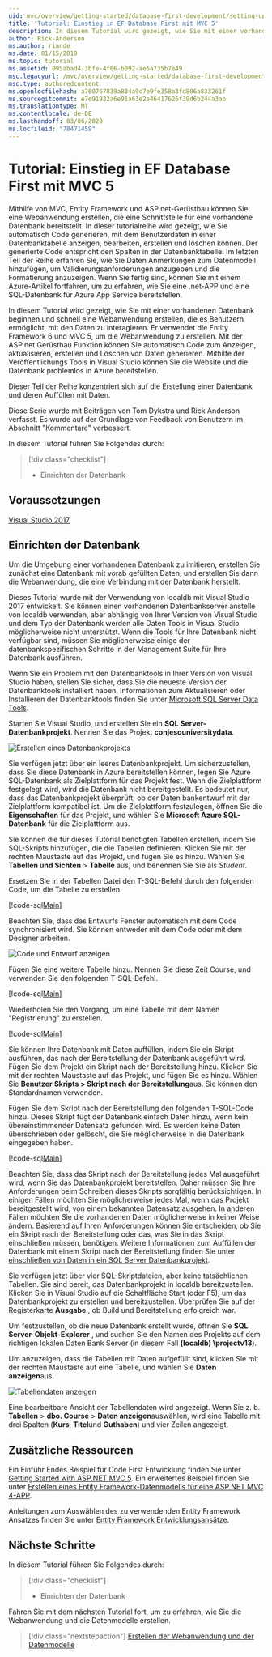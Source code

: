```yaml
---
uid: mvc/overview/getting-started/database-first-development/setting-up-database
title: 'Tutorial: Einstieg in EF Database First mit MVC 5'
description: In diesem Tutorial wird gezeigt, wie Sie mit einer vorhandenen Datenbank beginnen und schnell eine Webanwendung erstellen, die es Benutzern ermöglicht, mit den Daten zu interagieren.
author: Rick-Anderson
ms.author: riande
ms.date: 01/15/2019
ms.topic: tutorial
ms.assetid: 095abad4-3bfe-4f06-b092-ae6a735b7e49
msc.legacyurl: /mvc/overview/getting-started/database-first-development/setting-up-database
msc.type: authoredcontent
ms.openlocfilehash: a760767839a834a9c7e9fe358a3fd806a833261f
ms.sourcegitcommit: e7e91932a6e91a63e2e46417626f39d6b244a3ab
ms.translationtype: MT
ms.contentlocale: de-DE
ms.lasthandoff: 03/06/2020
ms.locfileid: "78471459"
---
```

# <a name="tutorial-get-started-with-ef-database-first-using-mvc-5"></a>Tutorial: Einstieg in EF Database First mit MVC 5

Mithilfe von MVC, Entity Framework und ASP.net-Gerüstbau können Sie eine Webanwendung erstellen, die eine Schnittstelle für eine vorhandene Datenbank bereitstellt. In dieser tutorialreihe wird gezeigt, wie Sie automatisch Code generieren, mit dem Benutzerdaten in einer Datenbanktabelle anzeigen, bearbeiten, erstellen und löschen können. Der generierte Code entspricht den Spalten in der Datenbanktabelle. Im letzten Teil der Reihe erfahren Sie, wie Sie Daten Anmerkungen zum Datenmodell hinzufügen, um Validierungsanforderungen anzugeben und die Formatierung anzuzeigen. Wenn Sie fertig sind, können Sie mit einem Azure-Artikel fortfahren, um zu erfahren, wie Sie eine .net-APP und eine SQL-Datenbank für Azure App Service bereitstellen.

In diesem Tutorial wird gezeigt, wie Sie mit einer vorhandenen Datenbank beginnen und schnell eine Webanwendung erstellen, die es Benutzern ermöglicht, mit den Daten zu interagieren. Er verwendet die Entity Framework 6 und MVC 5, um die Webanwendung zu erstellen. Mit der ASP.net Gerüstbau Funktion können Sie automatisch Code zum Anzeigen, aktualisieren, erstellen und Löschen von Daten generieren. Mithilfe der Veröffentlichungs Tools in Visual Studio können Sie die Website und die Datenbank problemlos in Azure bereitstellen.

Dieser Teil der Reihe konzentriert sich auf die Erstellung einer Datenbank und deren Auffüllen mit Daten.

Diese Serie wurde mit Beiträgen von Tom Dykstra und Rick Anderson verfasst. Es wurde auf der Grundlage von Feedback von Benutzern im Abschnitt "Kommentare" verbessert.

In diesem Tutorial führen Sie Folgendes durch:

> [!div class="checklist"]
> * Einrichten der Datenbank

## <a name="prerequisites"></a>Voraussetzungen

[Visual Studio 2017](https://visualstudio.microsoft.com/downloads/)

## <a name="set-up-the-database"></a>Einrichten der Datenbank

Um die Umgebung einer vorhandenen Datenbank zu imitieren, erstellen Sie zunächst eine Datenbank mit vorab gefüllten Daten, und erstellen Sie dann die Webanwendung, die eine Verbindung mit der Datenbank herstellt.

Dieses Tutorial wurde mit der Verwendung von localdb mit Visual Studio 2017 entwickelt. Sie können einen vorhandenen Datenbankserver anstelle von localdb verwenden, aber abhängig von Ihrer Version von Visual Studio und dem Typ der Datenbank werden alle Daten Tools in Visual Studio möglicherweise nicht unterstützt. Wenn die Tools für Ihre Datenbank nicht verfügbar sind, müssen Sie möglicherweise einige der datenbankspezifischen Schritte in der Management Suite für Ihre Datenbank ausführen.

Wenn Sie ein Problem mit den Datenbanktools in Ihrer Version von Visual Studio haben, stellen Sie sicher, dass Sie die neueste Version der Datenbanktools installiert haben. Informationen zum Aktualisieren oder Installieren der Datenbanktools finden Sie unter [Microsoft SQL Server Data Tools](https://msdn.microsoft.com/data/hh297027).

Starten Sie Visual Studio, und erstellen Sie ein **SQL Server-Datenbankprojekt**. Nennen Sie das Projekt **conjesouniversitydata**.

![Erstellen eines Datenbankprojekts](setting-up-database/_static/image1.png)

Sie verfügen jetzt über ein leeres Datenbankprojekt. Um sicherzustellen, dass Sie diese Datenbank in Azure bereitstellen können, legen Sie Azure SQL-Datenbank als Zielplattform für das Projekt fest. Wenn die Zielplattform festgelegt wird, wird die Datenbank nicht bereitgestellt. Es bedeutet nur, dass das Datenbankprojekt überprüft, ob der Daten bankentwurf mit der Zielplattform kompatibel ist. Um die Zielplattform festzulegen, öffnen Sie die **Eigenschaften** für das Projekt, und wählen Sie **Microsoft Azure SQL-Datenbank** für die Zielplattform aus.

Sie können die für dieses Tutorial benötigten Tabellen erstellen, indem Sie SQL-Skripts hinzufügen, die die Tabellen definieren. Klicken Sie mit der rechten Maustaste auf das Projekt, und fügen Sie es hinzu. Wählen Sie **Tabellen und Sichten** > **Tabelle** aus, und benennen Sie Sie als *Student*.

Ersetzen Sie in der Tabellen Datei den T-SQL-Befehl durch den folgenden Code, um die Tabelle zu erstellen.

[!code-sql[Main](setting-up-database/samples/sample1.sql)]

Beachten Sie, dass das Entwurfs Fenster automatisch mit dem Code synchronisiert wird. Sie können entweder mit dem Code oder mit dem Designer arbeiten.

![Code und Entwurf anzeigen](setting-up-database/_static/image5.png)

Fügen Sie eine weitere Tabelle hinzu. Nennen Sie diese Zeit Course, und verwenden Sie den folgenden T-SQL-Befehl.

[!code-sql[Main](setting-up-database/samples/sample2.sql)]

Wiederholen Sie den Vorgang, um eine Tabelle mit dem Namen "Registrierung" zu erstellen.

[!code-sql[Main](setting-up-database/samples/sample3.sql)]

Sie können Ihre Datenbank mit Daten auffüllen, indem Sie ein Skript ausführen, das nach der Bereitstellung der Datenbank ausgeführt wird. Fügen Sie dem Projekt ein Skript nach der Bereitstellung hinzu. Klicken Sie mit der rechten Maustaste auf das Projekt, und fügen Sie es hinzu. Wählen Sie **Benutzer** **Skripts > Skript nach der Bereitstellung**aus. Sie können den Standardnamen verwenden.

Fügen Sie dem Skript nach der Bereitstellung den folgenden T-SQL-Code hinzu. Dieses Skript fügt der Datenbank einfach Daten hinzu, wenn kein übereinstimmender Datensatz gefunden wird. Es werden keine Daten überschrieben oder gelöscht, die Sie möglicherweise in die Datenbank eingegeben haben.

[!code-sql[Main](setting-up-database/samples/sample4.sql)]

Beachten Sie, dass das Skript nach der Bereitstellung jedes Mal ausgeführt wird, wenn Sie das Datenbankprojekt bereitstellen. Daher müssen Sie Ihre Anforderungen beim Schreiben dieses Skripts sorgfältig berücksichtigen. In einigen Fällen möchten Sie möglicherweise jedes Mal, wenn das Projekt bereitgestellt wird, von einem bekannten Datensatz ausgehen. In anderen Fällen möchten Sie die vorhandenen Daten möglicherweise in keiner Weise ändern. Basierend auf Ihren Anforderungen können Sie entscheiden, ob Sie ein Skript nach der Bereitstellung oder das, was Sie in das Skript einschließen müssen, benötigen. Weitere Informationen zum Auffüllen der Datenbank mit einem Skript nach der Bereitstellung finden Sie unter [einschließen von Daten in ein SQL Server Datenbankprojekt](https://blogs.msdn.com/b/ssdt/archive/2012/02/02/including-data-in-an-sql-server-database-project.aspx).

Sie verfügen jetzt über vier SQL-Skriptdateien, aber keine tatsächlichen Tabellen. Sie sind bereit, das Datenbankprojekt in localdb bereitzustellen. Klicken Sie in Visual Studio auf die Schaltfläche Start (oder F5), um das Datenbankprojekt zu erstellen und bereitzustellen. Überprüfen Sie auf der Registerkarte **Ausgabe** , ob Build und Bereitstellung erfolgreich war.

Um festzustellen, ob die neue Datenbank erstellt wurde, öffnen Sie **SQL Server-Objekt-Explorer** , und suchen Sie den Namen des Projekts auf dem richtigen lokalen Daten Bank Server (in diesem Fall **(localdb) \projectv13**).

Um anzuzeigen, dass die Tabellen mit Daten aufgefüllt sind, klicken Sie mit der rechten Maustaste auf eine Tabelle, und wählen Sie **Daten anzeigen**aus.

![Tabellendaten anzeigen](setting-up-database/_static/image9.png)

Eine bearbeitbare Ansicht der Tabellendaten wird angezeigt. Wenn Sie z. b. **Tabellen** > **dbo. Course** > **Daten anzeigen**auswählen, wird eine Tabelle mit drei Spalten (**Kurs**, **Titel**und **Guthaben**) und vier Zeilen angezeigt.

## <a name="additional-resources"></a>Zusätzliche Ressourcen

Ein Einführ Endes Beispiel für Code First Entwicklung finden Sie unter [Getting Started with ASP.NET MVC 5](../introduction/getting-started.md). Ein erweitertes Beispiel finden Sie unter [Erstellen eines Entity Framework-Datenmodells für eine ASP.NET MVC 4-APP](../getting-started-with-ef-using-mvc/creating-an-entity-framework-data-model-for-an-asp-net-mvc-application.md).

Anleitungen zum Auswählen des zu verwendenden Entity Framework Ansatzes finden Sie unter [Entity Framework Entwicklungsansätze](https://msdn.microsoft.com/library/ms178359.aspx#dbfmfcf).

## <a name="next-steps"></a>Nächste Schritte

In diesem Tutorial führen Sie Folgendes durch:

> [!div class="checklist"]
> * Einrichten der Datenbank

Fahren Sie mit dem nächsten Tutorial fort, um zu erfahren, wie Sie die Webanwendung und die Datenmodelle erstellen.
> [!div class="nextstepaction"]
> [Erstellen der Webanwendung und der Datenmodelle](creating-the-web-application.md)
